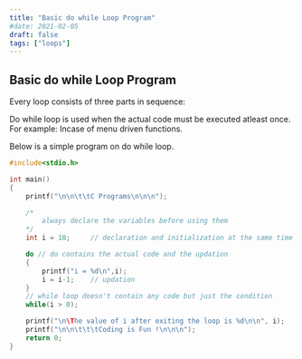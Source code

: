 ```yaml
---
title: "Basic do while Loop Program"
#date: 2021-02-05
draft: false
tags: ["loops"]
---
```


## Basic do while Loop Program

Every loop consists of three parts in sequence:

Do while loop is used when the actual code must be executed atleast once. For example: Incase of menu driven functions.

Below is a simple program on do while loop.

```c
#include<stdio.h>

int main()
{
    printf("\n\n\t\tC Programs\n\n\n");

    /*
        always declare the variables before using them
    */
    int i = 10;     // declaration and initialization at the same time

    do // do contains the actual code and the updation
    {
        printf("i = %d\n",i);
        i = i-1;    // updation
    }
    // while loop doesn't contain any code but just the condition
    while(i > 0);

    printf("\n\The value of i after exiting the loop is %d\n\n", i);
    printf("\n\n\t\t\tCoding is Fun !\n\n\n");
    return 0;
}
```
